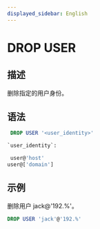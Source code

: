 ```yaml
---
displayed_sidebar: English
---
```


# DROP USER

## 描述

删除指定的用户身份。

## 语法

```sql
 DROP USER '<user_identity>'

`user_identity`:

 user@'host'
user@['domain']
```

## 示例

删除用户 jack@'192.%'。

```sql
DROP USER 'jack'@'192.%'
```